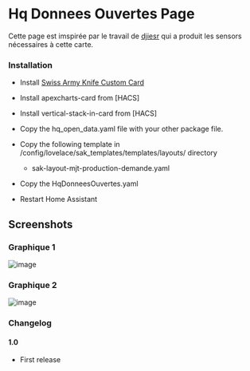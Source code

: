 # Hq Donnees Ouvertes Page

Cette page est imspirée par le travail de [djiesr](https://github.com/djiesr/Hydro-Quebec_Open_Data) qui a produit les sensors nécessaires à cette carte.

### Installation

- Install [Swiss Army Knife Custom Card](https://github.com/amoebelabs/swiss-army-knife-card/)
- Install apexcharts-card from [HACS]
- Install vertical-stack-in-card from [HACS]
- Copy the hq_open_data.yaml file with your other package file.
- Copy the following template in /config/lovelace/sak_templates/templates/layouts/ directory
  - sak-layout-mjt-production-demande.yaml
- Copy the HqDonneesOuvertes.yaml

- Restart Home Assistant

## Screenshots

### Graphique 1

![image](https://user-images.githubusercontent.com/83040228/218549829-dbc3f900-81db-457d-a757-b53aa54741fb.jpeg)

### Graphique 2

![image](https://user-images.githubusercontent.com/83040228/220209982-0699278a-d656-477f-a085-1ed91b1d3c11.jpeg)

### Changelog
#### 1.0
- First release
